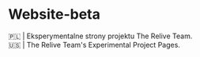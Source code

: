 # Website-beta
🇵🇱 | Eksperymentalne strony projektu The Relive Team.<br>
🇺🇸 | The Relive Team's Experimental Project Pages.
